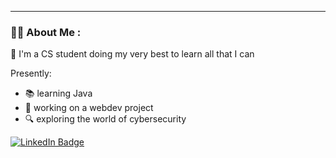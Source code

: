 

---
### :woman_technologist: About Me :
👋 I'm a CS student doing my very best to learn all that I can

Presently:
- 📚 learning Java
- 🔨 working on a webdev project
- 🔍 exploring the world of cybersecurity

<div id="badge">
  <a href="https://www.linkedin.com/in/aishatifsharif/">
  <img src="https://img.shields.io/badge/LinkedIn-blue?style=for-the-badge&logo=linkedin&logoColor=white" alt="LinkedIn Badge"/>
</div>

